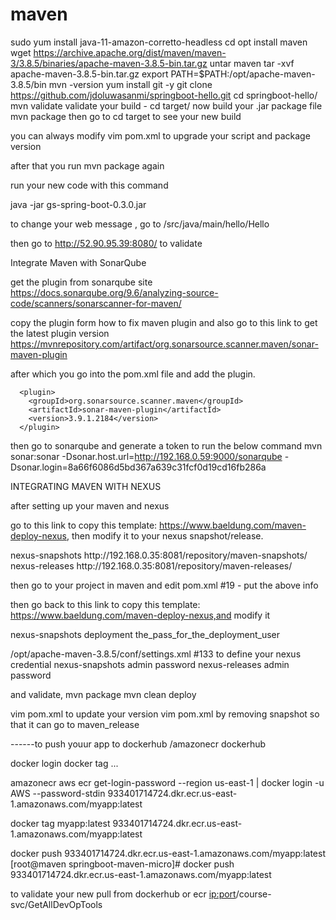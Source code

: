 # maven
sudo yum install java-11-amazon-corretto-headless
cd opt
install maven 
wget https://archive.apache.org/dist/maven/maven-3/3.8.5/binaries/apache-maven-3.8.5-bin.tar.gz
untar maven 
tar -xvf apache-maven-3.8.5-bin.tar.gz 
export PATH=$PATH:/opt/apache-maven-3.8.5/bin
mvn -version
yum install git -y
git clone https://github.com/jdoluwasanmi/springboot-hello.git
cd springboot-hello/
mvn validate
validate your build  - cd target/
now build your .jar package file 
mvn package
then go to cd target to see your new build

you can always modify vim pom.xml to upgrade your script and package version

after that you run mvn package again

run your new code with this command

java -jar gs-spring-boot-0.3.0.jar

to change your web message , go to /src/java/main/hello/Hello

then go to 
http://52.90.95.39:8080/ 
to validate







Integrate Maven with SonarQube

get the plugin from sonarqube site
https://docs.sonarqube.org/9.6/analyzing-source-code/scanners/sonarscanner-for-maven/

copy the plugin form how to fix maven plugin and also go to this link to get the latest plugin version
https://mvnrepository.com/artifact/org.sonarsource.scanner.maven/sonar-maven-plugin

after which you go into the pom.xml file and add the plugin.

      <plugin>
        <groupId>org.sonarsource.scanner.maven</groupId>
        <artifactId>sonar-maven-plugin</artifactId>
        <version>3.9.1.2184</version>
      </plugin>

then go to sonarqube and generate a token to run the below command
mvn sonar:sonar -Dsonar.host.url=http://192.168.0.59:9000/sonarqube -Dsonar.login=8a66f6086d5bd367a639c31fcf0d19cd16fb286a






INTEGRATING MAVEN WITH NEXUS

after setting up your maven and nexus

go to this link to copy this template: https://www.baeldung.com/maven-deploy-nexus, then modify it to your nexus snapshot/release.

<distributionManagement>
   <snapshotRepository>
      <id>nexus-snapshots</id>
      <url>http://192.168.0.35:8081/repository/maven-snapshots/</url>
   </snapshotRepository>
   <repository>
      <id>nexus-releases</id>
      <url>http://192.168.0.35:8081/repository/maven-releases/</url>
   </repository>
</distributionManagement>


then go to your project in maven and edit pom.xml #19 - put the above info


then go back to this link to copy this template: https://www.baeldung.com/maven-deploy-nexus,and modify it

<servers>
   <server>
      <id>nexus-snapshots</id>
      <username>deployment</username>
      <password>the_pass_for_the_deployment_user</password>
   </server>
</servers>


/opt/apache-maven-3.8.5/conf/settings.xml #133 to define your nexus credential
   <server>
      <id>nexus-snapshots</id>
      <username>admin</username>
      <password>password</password>
   </server>
   <server>
      <id>nexus-releases</id>
      <username>admin</username>
      <password>password</password>
   </server>

and validate, mvn package 
mvn clean deploy

vim pom.xml to update your version
vim pom.xml by removing snapshot so that it can go to maven_release


------to push youur app to dockerhub /amazonecr
dockerhub

docker login
docker tag ...


amazonecr
aws ecr get-login-password --region us-east-1 | docker login -u AWS --password-stdin 933401714724.dkr.ecr.us-east-1.amazonaws.com/myapp:latest

docker tag myapp:latest 933401714724.dkr.ecr.us-east-1.amazonaws.com/myapp:latest

docker push 933401714724.dkr.ecr.us-east-1.amazonaws.com/myapp:latest
[root@maven springboot-maven-micro]# docker push 933401714724.dkr.ecr.us-east-1.amazonaws.com/myapp:latest

to validate your new pull from dockerhub or ecr
<ip:port>/course-svc/GetAllDevOpTools 
